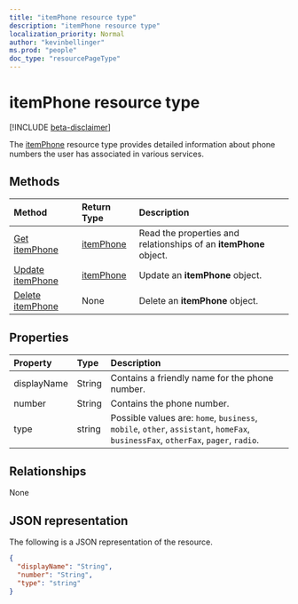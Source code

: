 ```yaml
---
title: "itemPhone resource type"
description: "itemPhone resource type"
localization_priority: Normal
author: "kevinbellinger"
ms.prod: "people"
doc_type: "resourcePageType"
---
```


# itemPhone resource type

[!INCLUDE [beta-disclaimer](../../includes/beta-disclaimer.md)]

The [itemPhone](itemphone.md) resource type provides detailed information about phone numbers the user has associated in various services.

## Methods

| Method                                     | Return Type               | Description                                            |
|:-------------------------------------------|:--------------------------|:-------------------------------------------------------|
| [Get itemPhone](../api/itemphone-get.md)   | [itemPhone](itemphone.md) | Read the properties and relationships of an **itemPhone** object. |
| [Update itemPhone](../api/itemphone-update.md)       | [itemPhone](itemphone.md) | Update an **itemPhone** object.                               |
| [Delete itemPhone](../api/itemphone-delete.md)       | None                      | Delete an **itemPhone** object.                               |

## Properties

| Property     | Type        | Description                                                                                                                     |
|:-------------|:------------|:--------------------------------------------------------------------------------------------------------------------------------|
|displayName   |String       | Contains a friendly name for the phone number.                                                                                  |
|number        |String       | Contains the phone number.                                                                                                       |
|type          |string       | Possible values are: `home`, `business`, `mobile`, `other`, `assistant`, `homeFax`, `businessFax`, `otherFax`, `pager`, `radio`.|

## Relationships

None

## JSON representation

The following is a JSON representation of the resource.

<!-- {
  "blockType": "resource",
  "optionalProperties": [

  ],
  "@odata.type": "microsoft.graph.itemPhone",
  "baseType": ""
}-->

```json
{
  "displayName": "String",
  "number": "String",
  "type": "string"
}
```

<!-- uuid: 16cd6b66-4b1a-43a1-adaf-3a886856ed98
2019-02-04 14:57:30 UTC -->
<!-- {
  "type": "#page.annotation",
  "description": "itemPhone resource",
  "keywords": "",
  "section": "documentation",
  "tocPath": ""
}-->
